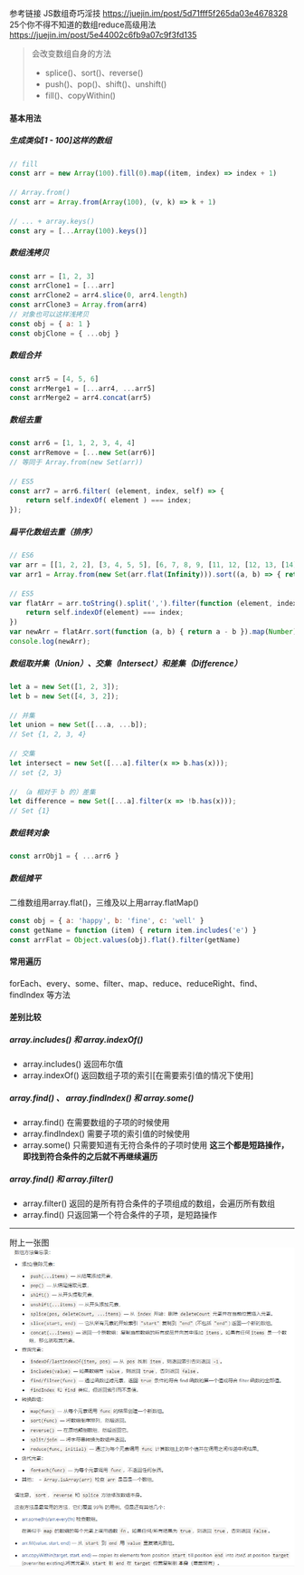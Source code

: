 参考链接
JS数组奇巧淫技
https://juejin.im/post/5d71fff5f265da03e4678328
25个你不得不知道的数组reduce高级用法
https://juejin.im/post/5e44002c6fb9a07c9f3fd135
> 会改变数组自身的方法
> - splice()、sort()、reverse()
> - push()、pop()、shift()、unshift()
> - fill()、copyWithin()

#### 基本用法

##### 生成类似[1 - 100]这样的数组
```javascript
// fill
const arr = new Array(100).fill(0).map((item, index) => index + 1)

// Array.from()
const arr = Array.from(Array(100), (v, k) => k + 1)

// ... + array.keys()
const ary = [...Array(100).keys()] 
```
##### 数组浅拷贝
```javascript
const arr = [1, 2, 3]
const arrClone1 = [...arr]
const arrClone2 = arr4.slice(0, arr4.length)
const arrClone3 = Array.from(arr4)
// 对象也可以这样浅拷贝
const obj = { a: 1 }
const objClone = { ...obj }
```
##### 数组合并
```javascript
const arr5 = [4, 5, 6]
const arrMerge1 = [...arr4, ...arr5]
const arrMerge2 = arr4.concat(arr5)
```
##### 数组去重
```javascript
const arr6 = [1, 1, 2, 3, 4, 4]
const arrRemove = [...new Set(arr6)]
// 等同于 Array.from(new Set(arr))

// ES5
const arr7 = arr6.filter( (element, index, self) => {
    return self.indexOf( element ) === index;
});
```
##### 扁平化数组去重（排序）
```js
// ES6
var arr = [[1, 2, 2], [3, 4, 5, 5], [6, 7, 8, 9, [11, 12, [12, 13, [14]]]], 10];
var arr1 = Array.from(new Set(arr.flat(Infinity))).sort((a, b) => { return a - b });

// ES5
var flatArr = arr.toString().split(',').filter(function (element, index, self) {
    return self.indexOf(element) === index;
})
var newArr = flatArr.sort(function (a, b) { return a - b }).map(Number);
console.log(newArr);
```

##### 数组取并集（Union）、交集（Intersect）和差集（Difference）
```javascript
let a = new Set([1, 2, 3]);
let b = new Set([4, 3, 2]);

// 并集
let union = new Set([...a, ...b]);
// Set {1, 2, 3, 4}

// 交集
let intersect = new Set([...a].filter(x => b.has(x)));
// set {2, 3}

// （a 相对于 b 的）差集
let difference = new Set([...a].filter(x => !b.has(x)));
// Set {1}
```
##### 数组转对象
```javascript
const arrObj1 = { ...arr6 }
```
##### 数组摊平
二维数组用array.flat()，三维及以上用array.flatMap()
```javascript
const obj = { a: 'happy', b: 'fine', c: 'well' }
const getName = function (item) { return item.includes('e') }
const arrFlat = Object.values(obj).flat().filter(getName)
```
#### 常用遍历
forEach、every、some、filter、map、reduce、reduceRight、find、findIndex 等方法

#### 差别比较
##### array.includes() 和 array.indexOf()
- array.includes() 返回布尔值
- array.indexOf() 返回数组子项的索引[在需要索引值的情况下使用]
##### array.find() 、 array.findIndex() 和 array.some()
- array.find() 在需要数组的子项的时候使用
- array.findIndex() 需要子项的索引值的时候使用
- array.some() 只需要知道有无符合条件的子项时使用
**这三个都是短路操作，即找到符合条件的之后就不再继续遍历**
##### array.find() 和 array.filter()
- array.filter() 返回的是所有符合条件的子项组成的数组，会遍历所有数组
- array.find() 只返回第一个符合条件的子项，是短路操作
***
附上一张图
![](arrayFunc.png)